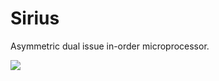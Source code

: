 # Sirius
Asymmetric dual issue in-order microprocessor.

![](http://florin.myip.org/blog/files/640px-Sirius_A_and_B_artwork.jpg)
